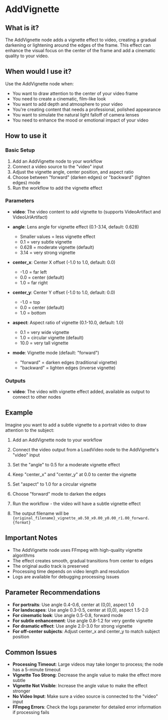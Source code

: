 # AddVignette

## What is it?

The AddVignette node adds a vignette effect to video, creating a gradual darkening or lightening around the edges of the frame. This effect can enhance the visual focus on the center of the frame and add a cinematic quality to your video.

## When would I use it?

Use the AddVignette node when:

- You want to draw attention to the center of your video frame
- You need to create a cinematic, film-like look
- You want to add depth and atmosphere to your video
- You're creating content that needs a professional, polished appearance
- You want to simulate the natural light falloff of camera lenses
- You need to enhance the mood or emotional impact of your video

## How to use it

### Basic Setup

1. Add an AddVignette node to your workflow
1. Connect a video source to the "video" input
1. Adjust the vignette angle, center position, and aspect ratio
1. Choose between "forward" (darken edges) or "backward" (lighten edges) mode
1. Run the workflow to add the vignette effect

### Parameters

- **video**: The video content to add vignette to (supports VideoArtifact and VideoUrlArtifact)

- **angle**: Lens angle for vignette effect (0.1-3.14, default: 0.628)

    - Smaller values = less vignette effect
    - 0.1 = very subtle vignette
    - 0.628 = moderate vignette (default)
    - 3.14 = very strong vignette

- **center_x**: Center X offset (-1.0 to 1.0, default: 0.0)

    - -1.0 = far left
    - 0.0 = center (default)
    - 1.0 = far right

- **center_y**: Center Y offset (-1.0 to 1.0, default: 0.0)

    - -1.0 = top
    - 0.0 = center (default)
    - 1.0 = bottom

- **aspect**: Aspect ratio of vignette (0.1-10.0, default: 1.0)

    - 0.1 = very wide vignette
    - 1.0 = circular vignette (default)
    - 10.0 = very tall vignette

- **mode**: Vignette mode (default: "forward")

    - "forward" = darken edges (traditional vignette)
    - "backward" = lighten edges (inverse vignette)



### Outputs

- **video**: The video with vignette effect added, available as output to connect to other nodes

## Example

Imagine you want to add a subtle vignette to a portrait video to draw attention to the subject:

1. Add an AddVignette node to your workflow
1. Connect the video output from a LoadVideo node to the AddVignette's "video" input
1. Set the "angle" to 0.5 for a moderate vignette effect
1. Keep "center_x" and "center_y" at 0.0 to center the vignette
1. Set "aspect" to 1.0 for a circular vignette
1. Choose "forward" mode to darken the edges

1. Run the workflow - the video will have a subtle vignette effect
1. The output filename will be `{original_filename}_vignette_a0.50_x0.00_y0.00_r1.00_forward.{format}`

## Important Notes

- The AddVignette node uses FFmpeg with high-quality vignette algorithms
- The effect creates smooth, gradual transitions from center to edges
- The original audio track is preserved
- Processing time depends on video length and resolution
- Logs are available for debugging processing issues

## Parameter Recommendations

- **For portraits**: Use angle 0.4-0.6, center at (0,0), aspect 1.0
- **For landscapes**: Use angle 0.3-0.5, center at (0,0), aspect 1.5-2.0
- **For cinematic look**: Use angle 0.5-0.8, forward mode
- **For subtle enhancement**: Use angle 0.8-1.2 for very gentle vignette
- **For dramatic effect**: Use angle 2.0-3.0 for strong vignette
- **For off-center subjects**: Adjust center_x and center_y to match subject position

## Common Issues

- **Processing Timeout**: Large videos may take longer to process; the node has a 5-minute timeout
- **Vignette Too Strong**: Decrease the angle value to make the effect more subtle
- **Vignette Not Visible**: Increase the angle value to make the effect stronger
- **No Video Input**: Make sure a video source is connected to the "video" input
- **FFmpeg Errors**: Check the logs parameter for detailed error information if processing fails
